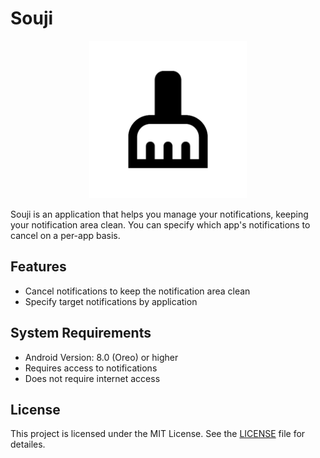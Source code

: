 # Souji
<div align="center">
  <img src="app/src/main/ic_launcher-playstore.png" alt="Playstore Icon" width="50%">
</div>

Souji is an application that helps you manage your notifications, keeping your notification area clean. You can specify which app's notifications to cancel on a per-app basis.

## Features
- Cancel notifications to keep the notification area clean
- Specify target notifications by application

## System Requirements
- Android Version: 8.0 (Oreo) or higher
- Requires access to notifications
- Does not require internet access

## License
This project is licensed under the MIT License. See the [LICENSE](https://github.com/KiyohitoNara/souji/blob/master/LICENSE.txt) file for detailes.